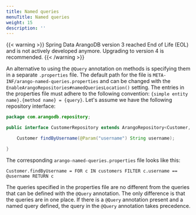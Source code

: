 ```yaml
---
title: Named queries
menuTitle: Named queries
weight: 15
description: ''
---
```

{{< warning >}}
Spring Data ArangoDB version 3 reached End of Life (EOL) and is not actively
developed anymore. Upgrading to version 4 is recommended.
{{< /warning >}}

An alternative to using the `@Query` annotation on methods is specifying them in
a separate `.properties` file. The default path for the file is
`META-INF/arango-named-queries.properties` and can be changed with the
`EnableArangoRepositories#namedQueriesLocation()` setting. The entries in the
properties file must adhere to the following convention:
`{simple entity name}.{method name} = {query}`.
Let's assume we have the following repository interface:

```java
package com.arangodb.repository;

public interface CustomerRepository extends ArangoRepository<Customer, String> {

    Customer findByUsername(@Param("username") String username);

}
```

The corresponding `arango-named-queries.properties` file looks like this:

```properties
Customer.findByUsername = FOR c IN customers FILTER c.username == @username RETURN c
```

The queries specified in the properties file are no different from the queries
that can be defined with the `@Query` annotation. The only difference is that
the queries are in one place. If there is a `@Query` annotation present and a
named query defined, the query in the `@Query` annotation takes precedence.
